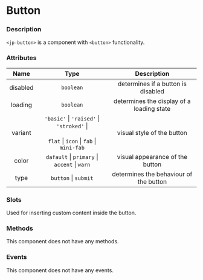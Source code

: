 # Button

### Description

`<jp-button>` is a component with `<button>` functionality.

### Attributes

| **Name** | **Type** | **Description** |
| :----: | :----: | :---: |
| disabled |`boolean` | determines if a button is disabled |
| loading | `boolean` | determines the display of a loading state | 
| variant  | `'basic'` \| `'raised'` \| `'stroked'` \| <br></br> `flat` \| `icon` \| `fab` \| `mini-fab` | visual style of the button |
| color | `dafault` \| `primary` \| `accent` \| `warn` | visual appearance of the button |
| type | `button` \| `submit`| determines the behaviour of the button |

### Slots

Used for inserting custom content inside the button.


### Methods

This component does not have any methods.


### Events

This component does not have any events.
